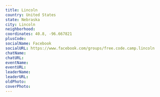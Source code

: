 ```yaml
---
title: Lincoln
country: United States
state: Nebraska
city: Lincoln
neighborhood: 
coordinates: 40.8, -96.667821
plusCode:
socialName: Facebook
socialURL: https://www.facebook.com/groups/free.code.camp.lincoln
chatName:
chatURL:
eventName:
eventURL:
leaderName:
leaderURL:
oldPhoto: 
coverPhoto:
---
```

